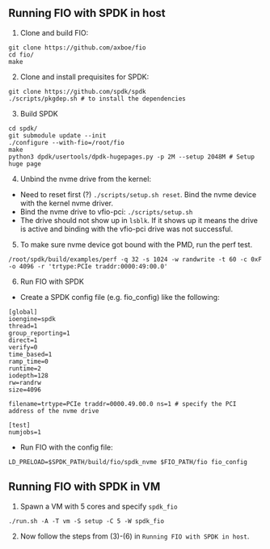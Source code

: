 ## Running FIO with SPDK in host
1. Clone and build FIO:
```
git clone https://github.com/axboe/fio 
cd fio/
make
```

2. Clone and install prequisites for SPDK:
```
git clone https://github.com/spdk/spdk
./scripts/pkgdep.sh # to install the dependencies
```

3. Build SPDK
```
cd spdk/
git submodule update --init
./configure --with-fio=/root/fio
make
python3 dpdk/usertools/dpdk-hugepages.py -p 2M --setup 2048M # Setup huge page
```

4. Unbind the nvme drive from the kernel:
- Need to reset first (?) `./scripts/setup.sh reset`. Bind the nvme device with the kernel nvme driver. 
- Bind the nvme drive to vfio-pci: `./scripts/setup.sh`
- The drive should not show up in `lsblk`. If it shows up it means the drive is active and binding with the vfio-pci drive was not successful.

5. To make sure nvme device got bound with the PMD, run the perf test.
```
/root/spdk/build/examples/perf -q 32 -s 1024 -w randwrite -t 60 -c 0xF -o 4096 -r 'trtype:PCIe traddr:0000:49:00.0'

```

6. Run FIO with SPDK
- Create a SPDK config file (e.g. fio_config) like the following:
```
[global]
ioengine=spdk
thread=1
group_reporting=1
direct=1
verify=0
time_based=1
ramp_time=0
runtime=2
iodepth=128
rw=randrw
size=4096

filename=trtype=PCIe traddr=0000.49.00.0 ns=1 # specify the PCI address of the nvme drive

[test]
numjobs=1
```

- Run FIO with the config file:
```
LD_PRELOAD=$SPDK_PATH/build/fio/spdk_nvme $FIO_PATH/fio fio_config
```

## Running FIO with SPDK in VM
1. Spawn a VM with 5 cores and specify `spdk_fio`  
```
./run.sh -A -T vm -S setup -C 5 -W spdk_fio
```
2. Now follow the steps from (3)-(6) in `Running FIO with SPDK in host`.
